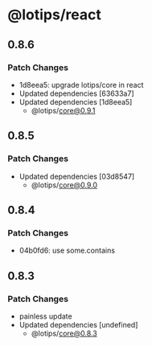 # @lotips/react

## 0.8.6

### Patch Changes

- 1d8eea5: upgrade lotips/core in react
- Updated dependencies [63633a7]
- Updated dependencies [1d8eea5]
  - @lotips/core@0.9.1

## 0.8.5

### Patch Changes

- Updated dependencies [03d8547]
  - @lotips/core@0.9.0

## 0.8.4

### Patch Changes

- 04b0fd6: use some.contains

## 0.8.3

### Patch Changes

- painless update
- Updated dependencies [undefined]
  - @lotips/core@0.8.3
